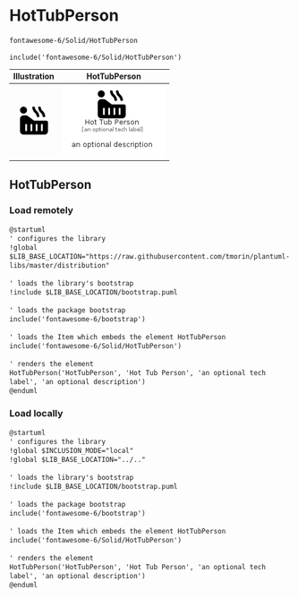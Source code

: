# HotTubPerson


```text
fontawesome-6/Solid/HotTubPerson
```

```text
include('fontawesome-6/Solid/HotTubPerson')
```



| Illustration | HotTubPerson |
| :---: | :---: |
| ![illustration for Illustration](../../fontawesome-6/Solid/HotTubPerson.png) | ![illustration for HotTubPerson](../../fontawesome-6/Solid/HotTubPerson.Local.png) |




## HotTubPerson

### Load remotely
```plantuml
@startuml
' configures the library
!global $LIB_BASE_LOCATION="https://raw.githubusercontent.com/tmorin/plantuml-libs/master/distribution"

' loads the library's bootstrap
!include $LIB_BASE_LOCATION/bootstrap.puml

' loads the package bootstrap
include('fontawesome-6/bootstrap')

' loads the Item which embeds the element HotTubPerson
include('fontawesome-6/Solid/HotTubPerson')

' renders the element
HotTubPerson('HotTubPerson', 'Hot Tub Person', 'an optional tech label', 'an optional description')
@enduml
```

### Load locally
```plantuml
@startuml
' configures the library
!global $INCLUSION_MODE="local"
!global $LIB_BASE_LOCATION="../.."

' loads the library's bootstrap
!include $LIB_BASE_LOCATION/bootstrap.puml

' loads the package bootstrap
include('fontawesome-6/bootstrap')

' loads the Item which embeds the element HotTubPerson
include('fontawesome-6/Solid/HotTubPerson')

' renders the element
HotTubPerson('HotTubPerson', 'Hot Tub Person', 'an optional tech label', 'an optional description')
@enduml
```


